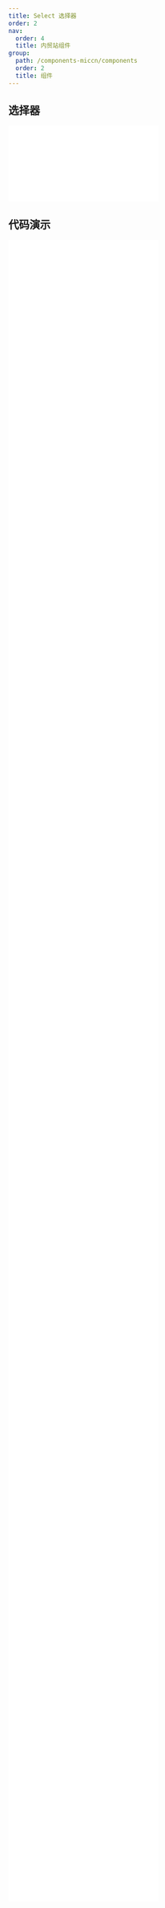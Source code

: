 ```yaml
---
title: Select 选择器
order: 2
nav:
  order: 4
  title: 内贸站组件
group:
  path: /components-miccn/components
  order: 2
  title: 组件
---
```


## 选择器

<div>
<embed src="@docs-common/select/index.md"></embed>
</div>
        
## 代码演示

<Row gutter=8>

  <Col span=12>
    
  <div class="code-box"><embed src="@abiz-rc-miccn/select/demo/basic-select-miccn.md"></embed></div>
          
  <div class="code-box"><embed src="@abiz-rc-miccn/select/demo/multiple-select-miccn.md"></embed></div>
          
  <div class="code-box"><embed src="@abiz-rc-miccn/select/demo/tags-select-miccn.md"></embed></div>
          
  <div class="code-box"><embed src="@abiz-rc-miccn/select/demo/search-sort-select-miccn.md"></embed></div>
          
  <div class="code-box"><embed src="@abiz-rc-miccn/select/demo/optgroup-select-miccn.md"></embed></div>
          
  <div class="code-box"><embed src="@abiz-rc-miccn/select/demo/search-box-select-miccn.md"></embed></div>
          
  <div class="code-box"><embed src="@abiz-rc-miccn/select/demo/automatic-tokenization-select-miccn.md"></embed></div>
          
  <div class="code-box"><embed src="@abiz-rc-miccn/select/demo/suffix-select-miccn.md"></embed></div>
          
  <div class="code-box"><embed src="@abiz-rc-miccn/select/demo/hide-selected-select-miccn.md"></embed></div>
          
  <div class="code-box"><embed src="@abiz-rc-miccn/select/demo/responsive-select-miccn.md"></embed></div>
          
  <div class="code-box"><embed src="@abiz-rc-miccn/select/demo/big-data-select-miccn.md"></embed></div>
          
  </Col>
          
  <Col span=12>
    
  <div class="code-box"><embed src="@abiz-rc-miccn/select/demo/search-select-miccn.md"></embed></div>
          
  <div class="code-box"><embed src="@abiz-rc-miccn/select/demo/size-select-miccn.md"></embed></div>
          
  <div class="code-box"><embed src="@abiz-rc-miccn/select/demo/option-label-prop-select-miccn.md"></embed></div>
          
  <div class="code-box"><embed src="@abiz-rc-miccn/select/demo/debug-select-miccn.md"></embed></div>
          
  <div class="code-box"><embed src="@abiz-rc-miccn/select/demo/coordinate-select-miccn.md"></embed></div>
          
  <div class="code-box"><embed src="@abiz-rc-miccn/select/demo/label-in-value-select-miccn.md"></embed></div>
          
  <div class="code-box"><embed src="@abiz-rc-miccn/select/demo/select-users-select-miccn.md"></embed></div>
          
  <div class="code-box"><embed src="@abiz-rc-miccn/select/demo/custom-dropdown-menu-select-miccn.md"></embed></div>
          
  <div class="code-box"><embed src="@abiz-rc-miccn/select/demo/bordered-select-miccn.md"></embed></div>
          
  <div class="code-box"><embed src="@abiz-rc-miccn/select/demo/custom-tag-render-select-miccn.md"></embed></div>
          
  </Col>
          
</Row>
        
<div><embed src="@docs-common/select/index-api.md"></embed><div>
